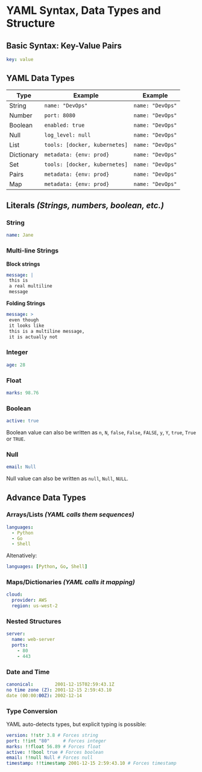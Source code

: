 # YAML Syntax, Data Types and Structure

## Basic Syntax: Key-Value Pairs
```yaml
key: value
```

## YAML Data Types
| Type| Example  | Example |
|-----------|-------------|-------------|
| String | `name: "DevOps"` | `name: "DevOps"` |
| Number | `port: 8080` | `name: "DevOps"` |
| Boolean | `enabled: true` | `name: "DevOps"` |
| Null | `log_level: null` | `name: "DevOps"` |
| List | `tools: [docker, kubernetes]` | `name: "DevOps"` |
| Dictionary | `metadata: {env: prod}` | `name: "DevOps"` |
| Set | `tools: [docker, kubernetes]` | `name: "DevOps"` |
| Pairs | `metadata: {env: prod}` | `name: "DevOps"` |
| Map | `metadata: {env: prod}` | `name: "DevOps"` |



## Literals *(Strings, numbers, boolean, etc.)*
### String
```yaml
name: Jane 
```

### Multi-line Strings
**Block strings**
```yaml
message: |
 this is
 a real multiline
 message
```

**Folding Strings**
```yaml
message: >
 even though
 it looks like
 this is a multiline message,
 it is actually not
```

### Integer
```yaml
age: 28 
```

### Float
```yaml
marks: 98.76 
```

### Boolean
```yaml
active: true 
```
Boolean value can also be written as `n`, `N`, `false`, `False`, `FALSE`, `y`, `Y`, `true`, `True` or `TRUE`.


### Null
```yaml
email: Null 
```
Null value can also be written as `null`, `Null`, `NULL`.

## Advance Data Types

### Arrays/Lists *(YAML calls them sequences)*
```yaml
languages:
  - Python
  - Go
  - Shell
```

Altenatively: 

```yaml
languages: [Python, Go, Shell] 
```

### Maps/Dictionaries *(YAML calls it mapping)*
```yaml
cloud: 
  provider: AWS
  region: us-west-2
```

### Nested Structures
```yaml
server:
  name: web-server
  ports:
    - 80
    - 443
```

### Date and Time
```yaml
canonical:        2001-12-15T02:59:43.1Z
no time zone (Z): 2001-12-15 2:59:43.10
date (00:00:00Z): 2002-12-14
```


### Type Conversion
YAML auto-detects types, but explicit typing is possible:

```yaml
version: !!str 3.8 # Forces string
port: !!int "80"     # Forces integer
marks: !!float 56.89 # Forces float
active: !!bool true # Forces boolean
email: !!null Null # Forces null
timestamp: !!timestamp 2001-12-15 2:59:43.10 # Forces timestamp
```